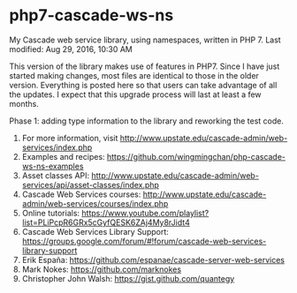 # php7-cascade-ws-ns
My Cascade web service library, using namespaces, written in PHP 7. Last modified: Aug 29, 2016, 10:30 AM
<p>This version of the library makes use of features in PHP7. Since I have just started making changes,
most files are identical to those in the older version. Everything is posted here so that users can
take advantage of all the updates. I expect that this upgrade process will last at least a few months.</p>

<p>Phase 1: adding type information to the library and reworking the test code.</p>

1. For more information, visit http://www.upstate.edu/cascade-admin/web-services/index.php
2. Examples and recipes: https://github.com/wingmingchan/php-cascade-ws-ns-examples
3. Asset classes API: http://www.upstate.edu/cascade-admin/web-services/api/asset-classes/index.php
4. Cascade Web Services courses: http://www.upstate.edu/cascade-admin/web-services/courses/index.php
5. Online tutorials: https://www.youtube.com/playlist?list=PLiPcpR6GRx5cGyfQESK6ZAj4My8rJidt4
6. Cascade Web Services Library Support: https://groups.google.com/forum/#!forum/cascade-web-services-library-support
7. Erik España: https://github.com/espanae/cascade-server-web-services
8. Mark Nokes: https://github.com/marknokes
9. Christopher John Walsh: https://gist.github.com/quantegy

